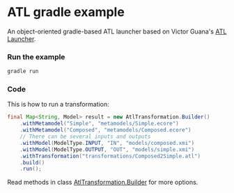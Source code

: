 # ATL gradle example

An object-oriented gradle-based ATL launcher based on Victor Guana's [ATL Launcher](https://github.com/guana/ATLauncher).

### Run the example

```bash
gradle run
```

### Code

This is how to run a transformation:

```java
final Map<String, Model> result = new AtlTransformation.Builder()
	.withMetamodel("Simple", "metamodels/Simple.ecore")
	.withMetamodel("Composed", "metamodels/Composed.ecore")
	// There can be several inputs and outputs
	.withModel(ModelType.INPUT, "IN", "models/composed.xmi")
	.withModel(ModelType.OUTPUT, "OUT", "models/simple.xmi")
	.withTransformation("transformations/Composed2Simple.atl")
	.build()
	.run();
```

Read methods in class [AtlTransformation.Builder](src/main/java/com/rigiresearch/atl/AtlTransformation.java) for more options.
